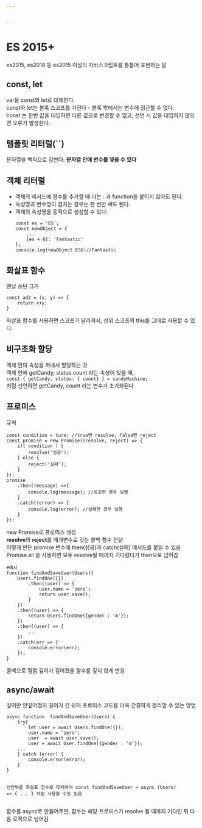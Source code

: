 ```yaml
---


---
```


<h1 id="es-2015">ES 2015+</h1>
<p>es2015, es2018 등 es2015  이상의 자바스크립트를 통틀어 표현하는 말</p>
<h2 id="const-let">const, let</h2>
<p>var을 const와 let로 대체한다.<br>
const와 let는 블록 스코프를 가진다 - 블록 밖에서는 변수에 접근할 수 없다.<br>
const 는 한번 값을 대입하면 다른 값으로 변경할 수 없고, 선언 시 값을 대입하지 않으면 오류가 발생한다.</p>
<h2 id="템플릿-리터럴">템플릿 리터럴(``)</h2>
<p>문자열을 백틱으로 감싼다. <strong>문자열 안에 변수를 넣을 수 있다</strong></p>
<h2 id="객체-리터럴">객체 리터럴</h2>
<ul>
<li>객체의 메서드에 함수를 추가할 때 더는 : 과 function을 붙이지 않아도 된다.</li>
<li>속성명과 변수명이 겹치는 경우는 한 번만 써도 된다.</li>
<li>객체의 속성명을 동적으로 생성할 수 있다.<pre><code>const es = 'ES';
const newObject = {
	...
	[es + 6]: 'Fantastic'
};
console.log(newObject.ES6)//Fantastic
</code></pre>
</li>
</ul>
<h2 id="화살표-함수">화살표 함수</h2>
<p>맨날 쓰던 그거</p>
<pre><code>const ad2 = (x, y) =&gt; {
	return x+y;
}
</code></pre>
<p>화살표 함수를 사용하면 스코프가 달라져서, 상위 스코프의 this를 그대로 사용할 수 있다.</p>
<h2 id="비구조화-할당">비구조화 할당</h2>
<p>객체 안의 속성을 꺼내서 할당하는 것<br>
객체 안에 getCandy, status.count 라는 속성이 있을 때,<br>
<code>const { getCandy, status: { count} } = candyMachine;</code><br>
처럼 선언하면 getCandy, count 라는 변수가 초기화된다</p>
<h2 id="프로미스">프로미스</h2>
<p>규칙</p>
<pre><code>const condition = ture; //true면 resolve, false면 reject
const promise = new Promise((resolve, reject) =&gt; {
	if( condition ) {
		resolve('성공');
	} else {
		reject('실패');
	}
});
promise
	.then((message) =&gt;{
		console.log(message); //성공한 경우 실행
	}
	.catch((error) =&gt; {
		console.log(error); //실패한 경우 실행
	}
});
</code></pre>
<p>new Promise로 프로미스 생성<br>
<strong>resolve</strong>와 <strong>reject</strong>를 매개변수로 갖는 콜백 함수 전달<br>
이렇게 만든 promise 변수에 then(성공)과 catch(실패) 메서드를 붙일 수 있음<br>
Promise.all 을 사용하면 모두 resolve될 때까지 기다렸다가 then으로 넘어감</p>
<pre><code>#예시
function findAndSaveUser(Users){
	Users.findOne({})
		.then((user) =&gt; {
			user.name = 'zero';
			return user.save();
		}
	})
	.then((user) =&gt; {
		return Users.findOne({gender : 'm'});
	})
	.then((user) =&gt; {
		...
	})
	.catch(err =&gt; {
		console.error(err);
	});
}
</code></pre>
<p>콜백으로 점점 깊이가 깊어졌을 함수를 깊지 않게 변경</p>
<h2 id="asyncawait">async/await</h2>
<p>깊이만 안깊어졌지 길이가 긴 위의 프로미스 코드를 더욱 간결하게 정리할 수 있는 방법</p>
<pre><code>async function  findAndSaveUser(Users) {
	try{
		let user = await Users.findOne({});
		user.name = 'zero';
		user  = await user.save();
		user = await User.findOne({gender : 'm'});
	...
	} catch (error) {
		console.error(error);
	}
}

선언부를 화살표 함수로 대체하여
const findAndSaveUser = async (Users) =&gt; {
	...
}
처럼 사용할 수도 있음
</code></pre>
<p>함수를 async로 만들어주면, 함수는 해당 프로미스가 resolve 될 때까지 기다린 뒤 다음 로직으로 넘어감</p>

